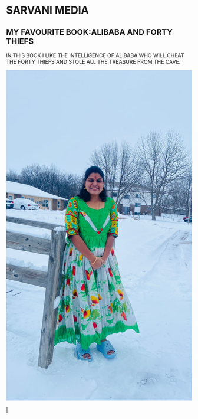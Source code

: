 # SARVANI MEDIA
## MY FAVOURITE BOOK:ALIBABA AND FORTY THIEFS
 IN THIS BOOK I LIKE THE INTELLIGENCE OF ALIBABA WHO WILL CHEAT THE FORTY THIEFS AND STOLE ALL THE TREASURE FROM THE CAVE.

 ![FROM-MAJJI](/WhatsApp%20Image%202024-01-24%20at%204.19.53%20PM.jpeg)
 
|